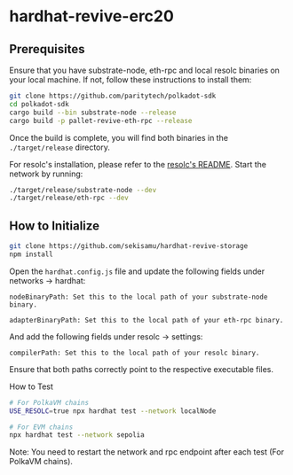 # hardhat-revive-erc20
## Prerequisites
Ensure that you have substrate-node, eth-rpc and local resolc binaries on your local machine. If not, follow these instructions to install them:

```bash
git clone https://github.com/paritytech/polkadot-sdk
cd polkadot-sdk
cargo build --bin substrate-node --release
cargo build -p pallet-revive-eth-rpc --release
```
Once the build is complete, you will find both binaries in the `./target/release` directory.

For resolc's installation, please refer to the [resolc's README](https://github.com/paritytech/revive/blob/main/README.md).
Start the network by running:

```bash
./target/release/substrate-node --dev
./target/release/eth-rpc --dev
```

## How to Initialize
```bash
git clone https://github.com/sekisamu/hardhat-revive-storage
npm install
```
Open the `hardhat.config.js` file and update the following fields under networks -> hardhat:
```
nodeBinaryPath: Set this to the local path of your substrate-node binary.

adapterBinaryPath: Set this to the local path of your eth-rpc binary.

```
And add the following fields under resolc -> settings:
```
compilerPath: Set this to the local path of your resolc binary.
```

Ensure that both paths correctly point to the respective executable files.

How to Test
```bash
# For PolkaVM chains
USE_RESOLC=true npx hardhat test --network localNode

# For EVM chains
npx hardhat test --network sepolia
```
Note: You need to restart the network and rpc endpoint after each test (For PolkaVM chains).
